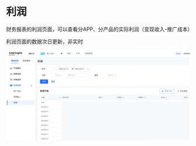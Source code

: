 # 利润

财务报表的利润页面，可以查看分APP、分产品的实际利润（变现收入-推广成本）

利润页面的数据次日更新，非实时

![](<../../.gitbook/assets/image (157).png>)
